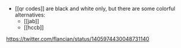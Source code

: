 - [[qr codes]] are black and white only, but there are some colorful alternatives:
	- [[jab]]
	- [[hccb]]

https://twitter.com/flancian/status/1405974430048731140